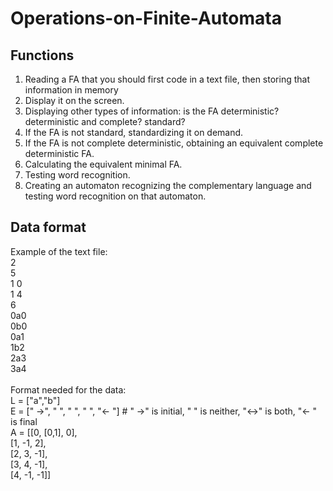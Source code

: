 # Operations-on-Finite-Automata
## Functions
1. Reading a FA that you should first code in a text file, then storing that information in memory
2. Display it on the screen.
3. Displaying other types of information: is the FA deterministic? deterministic and complete? standard?
4. If the FA is not standard, standardizing it on demand.
5. If the FA is not complete deterministic, obtaining an equivalent complete deterministic FA. 
6. Calculating the equivalent minimal FA. 
7. Testing word recognition. 
8. Creating an automaton recognizing the complementary language and testing word recognition on that automaton.
## Data format
Example of the text file:<br>
2<br>
5<br>
1 0<br>
1 4<br>
6<br>
0a0<br>
0b0<br>
0a1<br>
1b2<br>
2a3<br>
3a4<br>
<br>
Format needed for the data:<br>
L = ["a","b"]<br>
E = [" ->", "   ", "   ", "   ", "<- "]   # " ->" is initial, "   " is neither, "<->" is both, "<- " is final<br>
A = [[0, [0,1], 0],<br>
     [1, -1, 2],<br>
     [2, 3, -1],<br>
     [3, 4, -1],<br>
     [4, -1, -1]]<br>